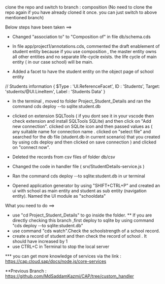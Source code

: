 clone the repo and switch to branch : composition
(No need to clone the repo again if you have already cloned it once. you can just switch to above mentioned branch)




Below steps have been taken ==>
* Changed "association to" to "Composition of" in file db/schema.cds

* In file app/project1/annotations.cds, commented the draft enablement of student entity because if you use composition , the master entity owns all other entities and no separate life-cycle exists. the life cycle of main entity ( in our case school) will be main.


* Added a facet to have the student entity on the object page of school entity

 // Students information
        {
            $Type : 'UI.ReferenceFacet',
            ID    : 'Students',
            Target: 'students/@UI.LineItem',
            Label : 'Students Data'
        }

* In the terminal , moved to folder Project_Student_Details and ran the command 
cds deploy --to sqlite:student.db

* clicked on extension SQLTools ( if you dont see it in your vscode then check extension and install SQLTools SQLite) and then click on "Add new connection".
clicked on SQLite icon and then passed values as ( any suitable name for connection name . clicked on "select file" and searched for the db file (student.db in current scenario) that you created by using cds deploy and then clicked on save connection ) and clicked on "connect now".

* Deleted the records from csv files of folder db/csv
  
* Changed the code in handler file ( srv/StudentDetails-service.js )

* Ran the command cds deploy --to sqlite:student.db in ur terminal 


* Opened application generator by using "SHIFT+CTRL+P" and created an ui with school as main entity and student as sub entity (navigation entity). Named the UI module as "schooldata"


What you need to do ==>
* use "cd Project_Student_Details" to go inside the folder.
** If you are directly checking this branch ,first deploy to sqlite by using command  "cds deploy --to sqlite:student.db"
* use command "cds watch".Check the schoolstrength of a school record.
* create a record of student and then check the record of school . It should have increased by 1
* use CTRL+C in Terminal to stop the local server

*** you can get more knowledge of services via the link : https://cap.cloud.sap/docs/node.js/core-services


**Previous Branch : https://github.com/MdSaddamKazmi/CAP/tree/custom_handler



